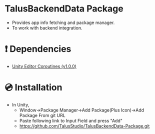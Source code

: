 # TalusBackendData Package
- Provides app info fetching and package manager.
- To work with backend integration.
        
# ❗ Dependencies 
- [Unity Editor Coroutines (v1.0.0)](https://docs.unity3d.com/Packages/com.unity.editorcoroutines@1.0/manual/index.html)

# 💿 Installation
- In Unity, 
  - Window->Package Manager->Add Package(Plus Icon)->Add Package From git URL
  - Paste following link to Input Field and press "Add"
  - https://github.com/TalusStudio/TalusBackendData-Package.git
